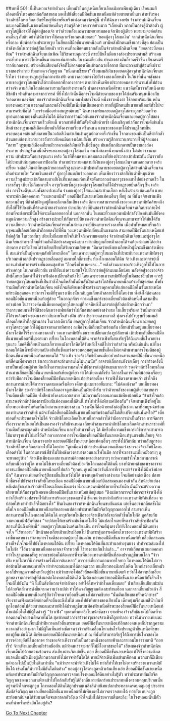 ##บทที่ 501: นี่เป็นพวกเจ้าทำตัวเอง
เถี่ยหมัวยืนอยู่เหนือเกี้ยวเลือดมังกรเพียงผู้เดียว เรือนผมสีเลือดพลิ้วไหวหยอกล้อกับสายลม มองไปยังสี่ยอดฝีมือขั้นนายเหนือแท้ด้วยสายตาเย็นชา
สำหรับรองจ้าวลัทธิโลหะเลือด ยักษ์ใหญ่ที่น่าพรั่นพรึงแห่งอาณาจักรผู้นี้ ทำให้ฉินหวางเฟย จ้าวตำหนักฉินเจี่ยน และยอดฝีมือขั้นนายเหนือแท้คนอื่นๆ ล้วนรู้สึกหวาดผวาอย่างมาก
“เถี่ยหมัว หากเป็นการสู้ตัวต่อตัว ผู้อาวุโสผู้นี้อาจมิใช่คู่ต่อสู้ของเจ้า ทว่าด้วยพลังและความพยายามของเจ้าเพียงผู้เดียว พยายามจะต่อต้านคนอื่นๆ กับข้า อย่าได้นับว่าเราใช้คนมากรังแกคนน้อยเลย”
‘ยอดผู้อาวุโสผมเงิน’ จากตำหนักฉินเจี่ยนหรี่ตาลง นัยน์ตาส่องประกายวูบ
ในสี่ยอดฝีมือขั้นนายเหนือแท้ เขามีพลังฝึกตนแข็งแกร่งที่สุด ย่อมเป็นกำลังหลักในการต่อสู้กับเถี่ยหมัว
ทว่า
คนที่ลงมือคนแรกกลับเป็นจ้าวตำหนักฉินเจี่ยน
“ยอดกระบี่เพลงพิณ”
จ้าวตำหนักฉินเจี่ยนเล่นพิณ ใช้วิชาควบคุมกระบี่
กระบี่บินในมือนางส่องประกายสามสี สร้างคมกระบี่บางเบาราวใยไหมขึ้นมากมายเช่นสายฝน
ในขณะเดียวกัน ทำนองของมันก็รวดเร็วขึ้น เสียงดนตรีราวกับกลองรบ สร้างคลื่นเสียงพลังจิตที่ไม่อาจมองเห็นเข้าฉกฉวยโอกาส ทิ่มทะลวงเข้าสู่ส่วนที่เปราะบางของร่างกาย ทิ่มแทงดวงวิญญาณ
“หนึ่งดาบชี้ชะตา”
เรือนผมสีเงินของยอดผู้อาวุสำหนักฉินเจี่ยนพริ้วไหว ร่างทะยานวูบสูงขึ้นกลางท้องฟ้า ดาบวาดออกตรงไปยังร่างของเถี่ยหมัว
ในวินาทีนั้น พลังของดาบของผู้อาวุโสผมเงินได้ระเบิดออกที่กลางอากาศ ตาเปล่าเห็นเพียงประกายคมดาบจำนวนนับไม่ถ้วนสว่างจ้า ดาบสีเงินโอบล้อมควบรวมกันอย่างทรงพลัง ฟาดลงจากเหนือศีรษะ แนวคิดนั้นราวกับหนึ่งดาบลิขิตฟ้า ฟาดฟันลงมาจากสวรรค์
ที่ยิ่งไปกว่านั้นคือการโจมตีด้วยดาบของเขาได้ส่งเสริมหนุนเนืองกับ ‘ยอดดาบเพลงพิณ’ ของจ้าวตำหนักฉินเจี่ยน
คนทั้งสองโจมตี หนึ่งขาวหนึ่งดำ ใช้ออกพร้อมกัน หยินหยางหลอมรวม
แรงกดดันและพลังโจมตีนั้นเพิ่มขึ้นเป็นสองเท่า ยากที่ผู้ฝึกตนขั้นนายเหนือแท้ทั่วไปจะสามารถรับมือได้
“การร่วมมืออย่างสมบูรณ์แบบ”
ฉินหวางเฟยและยอดผู้อาวุโสตระกูลหลิวอดที่จะอุทานออกมาอย่างตื่นตะลึงไม่ได้ มิคิดว่าการร่วมมือกันของจ้าวตำหนักฉินเจี่ยนและยอดผู้อาวุโสของตำหนักฉินเจี่ยนจะรวดเร็วเพียงนี้ พวกเขายังไม่ทันตั้งตัวเสียด้วยซ้ำ
เมื่อเผชิญหน้ากับการโจมตีเช่นนั้น สีหน้าของบุรุษผมสีเลือดเถี่ยหมัวก็ยังคงราบเรียบ
ครืนนนน
แขนขวาของเขาได้ปรากฏโลหะขึ้นครอบคลุม พลันกลับกลายเป็นวงล้อสีเงินดำเส้นผ่านศูนย์กลางครึ่งจ้างขึ้น ใจกลางของมันเป็นสีดำลึกล้ำ ส่วนขอบส่องประกายวาววับราวกับคมมีดบางเฉียบสีเงิน สร้างความรู้สึกกระวนกระวายให้ผู้จ้องมอง
“สลาย”
บุรุษผมสีเลือดเถี่ยหมัววาดวงล้อสีเงินดำในมือขึ้นสูง มันพลันกลับกลายเป็นเงาแสงส่องประกาย ปรากฏขึ้นเหนือศีรษะของยอดผู้อาวุโสผมเงิน
คนทั้งสองหนึ่งบนหนึ่งล่าง ไม่เอ่ยวาจามากความ เข้าปะทะกันอย่างรุนแรง
เคร้ง
วินาทีที่คมดาบแหลมและเงาที่ส่องประกายเข้าปะทะกัน มันราวกับได้ปะทะเข้ากับสุดยอดการป้องกัน ทำลายประกายคมดาบสีเงินของผู้อาวุโสผมเงินจนแหลกสลาย
เคร้ง เปรี้ยง
วงล้อสีเงินดำที่หมุนด้วยความเร็วสูงมุ่งตรงเข้าปะทะกับดาบของยอดผู้อาวุโสตำหนักฉินเจี่ยนจนเกิดประกายไฟ
“ดาบเงินของข้า”
ผู้อาวุโสผมเงินร้องออกมา เห็นเพียงว่าวงล้อสีเงินดำที่หมุนด้วยความเร็วสูงปะทะเข้ากับดาบบางสีเงินที่แหลมคมก่อนที่จะตัดทะลวงผ่านอาวุธของเขาไปอย่างรวดเร็ว
ในเวลาสั้นๆ เพียงไม่กี่ลมหายใจ อาวุธวิเศษชั้นสูงของผู้อาวุโสผมเงินก็ได้ปรากฏรอยบิ่นเล็กๆ ขึ้น
เคร้ง เช้ง
การโจมตีรุนแรงทั้งสองปะทะกัน ร่างของผู้อาวุโสผมเงินสะท้านเฮือก พลังในร่างสะท้อนกลับ แทบจะกระอักเลือดออกมา
“วงแหวนทมิฬ”
ยอดฝีมือขั้นนายเหนือแท้คนอื่นๆ ที่อยู่ ณ ที่นั้น เจียงซานเฟิงและคนอื่นๆ ที่กำลังเฝ้าดูอยู่ตื่นตะลึงจนสิ้นเสียง
เคร้ง
อีกความสามารถหนึ่งของวงแหวนทมิฬคล้ายคลึงกับโล่ที่ใช้ป้องกันที่ด้านหน้าของร่างกาย ปะทะกับกระบี่บินของจ้าวตำหนักฉินเจี่ยนจนเกิดประกายไฟก่อนที่จะส่งกระบี่นั้นให้กระเด็นลอยออกไป
นอกจากนั้น ในขณะที่วงแหวนทมิฬกำลังป้องกันมันก็ยังคงหมุนด้วยความเร็วสูง สร้างแรงปะทะให้กับกระบี่บินของจ้าวตำหนักฉินเจี่ยนจนแทบจะทำให้มันได้รับความเสียหาย
จ้าวตำหนักฉินเจี่ยนคำรามในลำคอ กระบี่บินแทบจะร่วงลงพื้น
เมื่อทำทั้งหมดเสร็จแล้ว บุรุษผมสีเลือดเถี่ยหมัวก็ลอยลงไปที่พื้น วงแหวนทมิฬเปลี่ยนเป็นแขนกล
สามยอดฝีมือขั้นนายเหนือแท้ที่ต่อสู้กัน ในเวลาสั้นๆ เพียงไม่กี่ลมหายใจก็เข้าใจถึงความแตกต่าง
จ้าวตำหนักฉินเจี่ยนและผู้อาวุโสฉินเจี่ยนสามารถโจมตีร่วมกันได้อย่างสมบูรณ์แบบ ทว่ากลับถูกเถี่ยหมัวตอบโต้จนต้องล่าถอยได้อย่างง่ายดาย กระทั่งเรียกได้ว่าเสียเปรียบได้รับความเสียหาย
“มิคาดว่าพลังของเถี่ยหมัวผู้นี้จะแข็งแกร่งเพียงนี้ สมแล้วที่เป็นผู้ควบคุมลัทธิโลหะเลือด”
โดยเฉพาะยอดผู้อาวุโสผมเงินที่ปะทะกับวงแหวนทมิฬตรงๆ บริเวณหน้าอกยังปรากฏรอยเลือดอยู่ ลมหายใจถี่กระชั้น
ห้องโถงหลอมใต้ดิน
จ้าวเฟิงและอาจารย์เถี่ยกานกำลังทำการสร้างขั้นตอนสุดท้าย
“อีกครั้งชั่วยามคงจะ...”
พลังส่วนมากของจ้าวเฟิงถูกใช้ไปในการสร้างอาวุธ
ในเวลาเดียวกัน เขาก็ยังแบ่งความสนใจไปยังการต่อสู้ด้านบนเล็กน้อย
พลังต่อสู้ของรองจ้าวลัทธิโลหะเลือดทำให้จ้าวเฟิงต้องเปลี่ยนสีหน้าไป โดยเฉพาะวงแหวนทมิฬที่อยู่ในมือของอีกฝ่าย
ควรรู้ว่ายอดผู้อาวุโสผมเงินที่เป็นกำลังโจมตีหลักนั้นมีพลังฝึกตนเข้าใกล้ขั้นนายเหนือแท้ระดับสุดยอด ทั้งยังร่วมมือกับจ้าวตำหนักฉินเจี่ยน พลังโจมตีเพียงพอที่จะสร้างแรงคุกคามให้แก่ยอดฝีมือในขั้นนายเหนือแท้ระดับสุดยอด
ทว่าการโจมตีที่รุนแรงเพียงนั้นกลับถูกเถี่ยหมัวสลายไปได้โดยง่าย ทั้งยังไล่ต้อนสองยอดฝีมือขั้นนายเหนือแท้อยู่ด้วย
“ในอาณาจักร ความแข็งแกร่งของเถี่ยหมัวต้องติดหนึ่งในสามเป็นอย่างน้อย ในราชวงศ์คงมีเพียงยอดผู้อาวุโสหลงมู่ที่อาจมีพลังในการต่อสู้ตัวต่อตัวเหนือกว่าเขา”
ร่างกายบอบบางไร้ที่ติของฉินหวางเฟยเต้นรำไปกับสายลมอย่างสง่างาม
ในเสี้ยวพริบตา ริบบิ้นหลากสีก็ได้รายล้อมร่างของนางราวกับภาพในห้วงฝัน สร้างประกายแสงหลากสี มุ่งตรงไปยังบุรุษเรือนผมสีเลือดเถี่ยหมัวที่อยู่ด้านล่าง
ในเวลาเดียวกัน ยอดผู้อาวุโสฉินเจี่ยน จ้าวตำหนักฉินเจี่ยน และยอดผู้อาวุโสตระกูลหลิวได้มุ่งมาจากหลากทิศทาง ลงมือโจมตีเถี่ยหมัวพร้อมกัน
เถี่ยหมัวยืนอยู่บนเกี้ยวทองมังกรโลหิตไร้ซึ่งความหวาดกลัว วงแหวนทมิฬที่แขนขวาเปลี่ยนแปลงรูปลักษณ์ เข้าปะทะกับสี่ยอดฝีมือขั้นนายเหนือแท้ที่มุ่งตรงมา
เปรี้ยง
ในโถงหลอมใต้ดิน พวกจ้าวเฟิงทั้งสองรับรู้ได้ถึงแรงสั่นไหวอย่างรุนแรง
โชคดีที่เถี่ยหมัวและเกี้ยวทองมังกรโลหิตได้รับพลังโจมตีไปกว่าเก้าส่วน หรือมิเช่นนั้น แม้โถงหลอมใต้ดินนี้จะมีค่ายกลป้องกันที่แข็งแกร่งครอบคลุมอยู่หลายชั้นก็คงไม่อาจต้านทานการโจมตีของผู้ฝึกตนขั้นนายเหนือแท้หลายคนได้
“จ้าวเฟิง รองจ้าวลัทธิตัวคนเดียวช่วยต้านทานยอดฝีมือขั้นนายเหนือแท้สี่คนเพื่อพวกเรา ข้าเกรงว่าเขาจะต้านทานได้ไม่นานนัก”
อาจารย์เถี่ยกานกังวลเล็กๆ
การสร้างครั้งนี้เขาเป็นเหมือนผู้ช่วย มีพลังในการแบ่งความสนใจไปยังการต่อสู้ด้านบนมากกว่า
รองจ้าวลัทธิโลหะเลือดต้านทานสี่ยอดฝีมือขั้นนายเหนือแท้เพียงผู้เดียว ทำได้เพียงแค่ตั้งรับ โอกาสในการโจมตีน้อยลงเรื่อยๆ ทว่ารับมือการโจมตีของสี่ยอดฝีมือขั้นนายเหนือแท้อย่างต่อเนื่อง
จ้าวเฟิงใช้ดวงตาเทพเจ้า เข้าใจถึงสถานการณ์ภายใต้การกวาดตามองครั้งเดียว เด็กหนุ่มเผยรอยยิ้มบาง: “ไม่ต้องกังวล”
บนเกี้ยวทองมังกรโลหิต รองจ้าวลัทธิโลหะเลือดอาจดูเหมือนเป็นฝ่ายตั้งรับ ทว่าด้วยพลังของคนผู้เดียวสลายการโจมตีของสี่ยอดฝีมือ ทั้งสีหน้ายังคงสะดวกสบาย ไม่มีความกังวลลนลานแม้เพียงน้อยนิด
“ข้าเข้าใจแล้ว ท่านรองจ้าวลัทธิต้องการป้องกันห้องหลอมใต้ดินนี้ ทำให้ทำได้เพียงแค่ป้องกัน”
เจียงซานเฟิงที่อยู่ในเกี้ยวทองมังกรโลหิตเห็นถึงสถานการณ์บางส่วน
“เช่นนั้นก็คือด้วยพลังต่อสู้ในช่วงเวลาที่สมบูรณ์พร้อมของท่านรองจ้าวลัทธิ แม้จะรับมือสี่ยอดฝีมือขั้นนายเหนือแท้พร้อมกันก็ไม่เสียเปรียบเช่นนั้นหรือ?”
เตี๋ยเย่อดที่จะประหลาดใจไม่ได้
จ้าวลัทธิโลหะเลือดในยามนี้อาจกล่าวได้ว่ามีอาการน่าเป็นกังวล การจัดการเรื่องราวภายในยกให้เป็นของรองจ้าวลัทธิจนหมด
เถี่ยหมัวสามารถนำลัทธิโลหะเลือดต้านทานราชวงศ์ที่ร่วมมือกับตระกูลหลิว ตำหนักฉินเจี่ยน และขั้วอำนาจอื่นๆ ได้ มีหรือที่ความแข็งแกร่งวิธีการจะสามารถใช้มาตรฐานทั่วไปมาชี้วัด?
กลางอากาศ การโจมตีของสี่ยอดฝีมือขั้นนายเหนือแท้รุนแรงขั้นเรื่อยๆ
จ้าวตำหนักฉินเจี่ยน ฉินหวางเฟย และยอดฝีมือขั้นนายเหนือแท้คนอื่นๆ กระทั่งใช้วิชาลับ ทว่ากลับถูกรองจ้าวลัทธิโลหะเลือดสลายไปได้โดยง่าย
“ดูเหมือนว่าข้าจะประเมินความแข็งแกร่งของรองจ้าวลัทธิโลหะเลือดต่ำไป ในสถานการณ์ที่ข้าไม่ใช้พลังดวงตาบางส่วนและไพ่ในมือ การที่จะเอาชนะเถี่ยหมัวตรงๆ ดูจะยากอยู่บ้าง”
จ้าวเฟิงเพียงมองสถานการณ์ด้วยสองตาอย่างสบายๆ ทว่าความเข้าใจในสถานการณ์กลับเหนือกว่าผู้ใด
หากไม่ใช่เพราะเถี่ยหมัวต้องป้องกันโถงหลอมใต้ดินนี้ บางทีด้วยพลังของเขาอาจจะเอาชนะสี่ยอดฝีมือขั้นนายเหนือแท้ไปแล้ว
“ทุกคน ดูเหมือนว่าวันนี้การที่เราจะฆ่าจ้าวเฟิงได้มีหวังน้อยนัก”
ฉินหวางเฟยอดที่จะรู้สึกขมขื่นสิ้นหวังไม่ได้
นางหมุนตัวอย่างสง่างาม โจมตีอย่างต่อเนื่อง ปลายนิ้วชี้ตรงไปยังรองจ้าวลัทธิโลหะเลือด
ยอดฝีมือขั้นนายเหนือแท้อีกสามคนมองหน้ากัน สีหน้าย่ำแย่ลง
พลังต่อสู้ของรองจ้าวลัทธิโลหะเลือดแข็งแกร่ง ทั้งวงแหวนทมิฬยังยากที่จะรับมือ มันมักจะสร้างความเสียหายให้กับอาวุธวิเศษของสี่ยอดฝีมือขั้นนายเหนือแท้อยู่เสมอ
“ถึงแม้พวกเราจะไม่อาจฆ่าจ้าวเฟิงได้ ทว่าก็ยังสร้างอุปสรรคให้กับการสร้างอาวุธของเขาได้ ชัดเจนว่าเขากำลังสร้างวงแหวนทมิฬอันที่สอง จะปล่อยให้เขาทำสำเร็จได้อย่างไร”
ฟันเงินของจ้าวตำหนักฉินเจี่ยนขบกันแน่น เอ่ยขึ้นอย่างเกลียดชังไม่เต็มใจ
ยอดฝีมือขั้นนายเหนือแท้หลายคนปล่อยประสาทสัมผัสจิตวิญญาณออกไป สามารถเห็นสถานการณ์ในโถงหลอมใต้ดินได้
อาวุธวิเศษในมือของจ้าวเฟิงกำลังจะก่อตัวขึ้นในไม่ช้า ดูคล้ายกับวงแหวนทมิฬอันที่สอง
“จะปล่อยให้เขาสร้างมันขึ้นมาไม่ได้ ไม่แปลกใจเลยที่รองจ้าวลัทธิจะป้องกันสถานที่นั้นถึงเพียงนี้”
ยอดผู้อาวุโสผมเงินเค้นเสียงเย็น การโจมตีมุ่งตรงไปยังโถงหลอมใต้ดินอย่างจงใจ
“ไร้ยางอาย”
สีหน้าของเถี่ยหมัวแปรเปลี่ยนไป ฝืนกระตุ้นการเคลื่อนไหวของวงแหวนทมิฬสร้างเงาขึ้นหลายเงา ทำลายการโจมตีของยอดผู้อาวุโสผมเงิน
ทว่ายอดฝีมือขั้นนายเหนือแท้ที่เหลืออีกสามคนต่างก็จงใจโจมตีไปยังโถงหลอมใต้ดิน
เปรี้ยง
โถงหลอมใต้ดินสั่นสะท้านอย่างรุนแรง ทำท่าจะถล่มลงไปในไม่ช้า
“ไอ้พวกนายเหนือของอาณาจักรพวกนี้ ไร้ยางอายเกินไปแล้ว...”
อาจารย์เถี่ยกานสบถออกมา
ทว่าในฐานะของศัตรู พวกเขาย่อมไม่ต้องการที่จะเห็นวงแหวนทมิฬชิ้นที่สองปรากฏขึ้นบนโลก
“จ้าวเฟิง หากไม่หาวิธี การสร้างครั้งนี้อาจล้มเหลว”
อาจารย์เถี่ยกานถอนหายใจยาว
โถงหลอมใต้ดินไม่อาจต่อต้านได้หลายลมหายใจ ทำท่าจะถล่มลงมาได้ตลอดเวลา
บนเกี้ยวทองมังกรโลหิต ใบหน้าของเถี่ยหมัวเองก็ปรากฏความสิ้นหวังอยู่บ้าง
แม้ว่าเขาจะไม่กลัวสี่ยอดฝีมือขั้นนายเหนือแท้ ทว่าก็ไม่อาจหลีกเลี่ยงลูกหลงจากการต่อสู้ที่ส่งผลต่อโถงหลอมใต้ดินได้ ไม่ต้องเอ่ยเลยว่ายอดฝีมือขั้นนายเหนือแท้ทั้งสี่จงใจโจมตีไปยังมัน
“หึ นี่เป็นสิ่งที่พวกเจ้าทำตัวเอง อย่าได้โทษว่าข้าโหดเหี้ยมเลย”
น้ำเสียงเย็นเยียบปะปนไปด้วยจิตสังหารดังขึ้นจากความว่างเปล่า ทำให้ดวงวิญญาณต้องสะท้านเฮือก
นอกจากเถี่ยหมัวแล้ว สี่ยอดฝีมือขั้นนายเหนือแท้รู้สึกว่าใจหนาวเยือกขึ้นอย่างไม่อาจอธิบาย
“นั่นมันเสียงของหัวหน้าสาขา”
เจียงซานเฟิงและเตี๋ยเย่อดที่จะตื่นตะลึงไม่ได้ มองไปยังทิศทางของเสียงนั้น
เด็กหนุ่มเรือนผมสีน้ำเงินที่ถูกโอบล้อมไปด้วยสายลมและสายฟ้าได้ปรากฏขึ้นบนท้องฟ้าเหนือศีรษะของสี่ยอดฝีมือขั้นนายเหนือแท้ตั้งแต่เมื่อใดไม่มีผู้ใดล่วงรู้
“จ้าวเฟิง”
ทุกคนตื่นตะลึงใบหน้าซีดขาว
ยามที่รองจ้าวลัทธิผงะไปก็อดที่จะทอดถอนใจอย่างเสียดายไม่ได้ สุดท้ายแล้วการสร้างอาวุธของจ้าวเฟิงก็ถูกทำลาย
ทว่าฉินหวางเฟยและจ้าวตำหนักฉินเจี่ยนมีท่าทีหวาดกลัวตื่นตระหนก ยอดฝีมือขั้นนายเหนือแท้อีกสองคนเองก็ปรากฏความหวาดกลัวอย่างมาก
ไม่มีผู้ใดเห็นอย่างชัดเจนว่าจ้าวเฟิงเคลื่อนไหวเช่นไรจึงปรากฏตัวขึ้นเหนือศีรษะของผู้อื่นเช่นนี้ได้
มีเพียงแค่ยอดฝีมือขั้นนายเหนือแท้ ณ ที่นั้นที่สามารถรับรู้ได้ถึงการสั่นไหวของไอสวรรค์วายุอัสนีในอากาศ ร่างของจ้าวเฟิงราวกับเป็นส่วนหนึ่งของสายฟ้าและสายลมในธรรมชาติ
“ถอยเร็ว! จ้าวเฟิงและเถี่ยหมัวร่วมมือกัน แม้ว่าคนเราจะมากก็ไม่มีโอกาสชนะได้”
เสียงของจ้าวตำหนักฉินเจี่ยนเต็มไปด้วยความร้อนรน ส่งเสียงผ่านจิตเอ่ยขึ้น
ถอย
สี่ยอดฝีมือขั้นนายเหนือแท้ไร้ซึ่งความลังเล
ขนาดเถี่ยหมัวเพียงผู้เดียวพวกเขายังไม่อาจทำอันใดได้ หากมีจ้าวเฟิงเพิ่มเข้ามาอีกคน พวกเขาก็มีเพียงแค่จะลงไปเป็นปุ๋ยในดินเท่านั้น
“แม้ว่าเราจะฆ่าจ้าวเฟิงไม่ได้ ทว่าก็ทำให้เขาไม่อาจสร้างวงแหวนทมิฬขึ้นได้ เช่นนั้นก็นับว่าไม่มีอันใดติดค้าง”
ยอดผู้อาวุโสตระกูลหลิวเค้นเสียงเอ่ย
สี่ยอดฝีมือขั้นนายเหนือแท้แพร่ประสาทสัมผัสจิตวิญญาณออกตรวจสอบโรงหลอมใต้ดินอย่างไม่รู้ตัว
ทว่าประสาทสัมผัสจิตวิญญาณของพวกเขาเพียงเข้าไปใกล้กลับรับรู้ได้ถึงกลิ่นอายกัดกร่อนประเภทหนึ่งครอบคลุมบริเวณนั้นอยู่จนหัวใจกระตุกวูบ
โถงหลอมใต้ดินได้ถูกปราณเพลิงสีดำสนิทแปลกประหลาดครอบคลุมอยู่
ประสาทสัมผัสจิตวิญญาณของสี่ยอดฝีมือขั้นนายเหนือแท้ไม่เพียงแค่ไม่อาจตรวจสอบได้ ทว่ายังแทบจะถูกสะท้อนกลับจนได้รับบาดเจ็บจนหวาดกลัวลังเล หัวใจเต็มไปด้วยความตื่นตะลึง: ในโรงหลอมนั่นมีตัวตนที่น่าพรั่นพรึงอันใดอยู่กัน?


[Go To Next Chapter]( ./61.md)